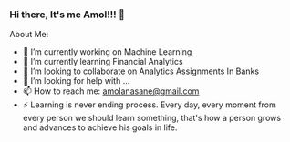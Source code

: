### Hi there, It's me Amol!!! 👋



About Me:

- 🔭 I’m currently working on Machine Learning
- 🌱 I’m currently learning Financial Analytics
- 👯 I’m looking to collaborate on Analytics Assignments In Banks
- 🤔 I’m looking for help with ...
- 📫 How to reach me: amolanasane@gmail.com
- ⚡ Learning is never ending process. Every day, every moment  from every person we should learn something, that's how a person 
          grows and advances to achieve his goals in life.

